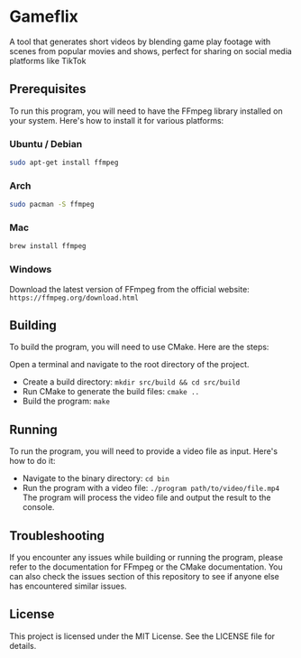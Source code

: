 # Gameflix
A tool that generates short videos by blending game play footage with scenes from popular movies and shows, perfect for sharing on social media platforms like TikTok

## Prerequisites
To run this program, you will need to have the FFmpeg library installed on your system. Here's how to install it for various platforms:

### Ubuntu / Debian
```sh
sudo apt-get install ffmpeg
```

### Arch
```sh
sudo pacman -S ffmpeg
```

### Mac
```sh
brew install ffmpeg
```

### Windows
Download the latest version of FFmpeg from the official website: ``https://ffmpeg.org/download.html``

## Building
To build the program, you will need to use CMake. Here are the steps:

Open a terminal and navigate to the root directory of the project.

- Create a build directory: ``mkdir src/build && cd src/build``
- Run CMake to generate the build files: ``cmake ..``
- Build the program: ``make``

## Running
To run the program, you will need to provide a video file as input. Here's how to do it:

- Navigate to the binary directory: ``cd bin``
- Run the program with a video file: ``./program path/to/video/file.mp4``
The program will process the video file and output the result to the console.

## Troubleshooting
If you encounter any issues while building or running the program, please refer to the documentation for FFmpeg or the CMake documentation. You can also check the issues section of this repository to see if anyone else has encountered similar issues.

## License
This project is licensed under the MIT License. See the LICENSE file for details.
